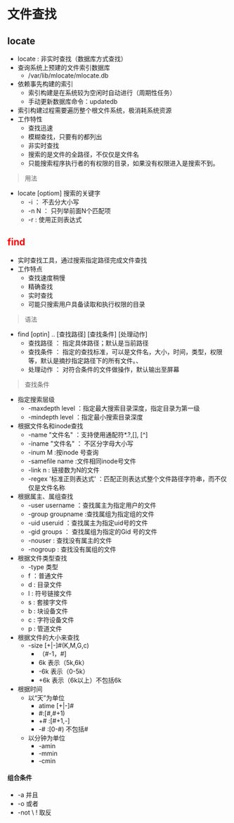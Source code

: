 # **文件查找**
## locate  
- locate : 非实时查找（数据库方式查找）
- 查询系统上预建的文件索引数据库
    + /var/lib/mlocate/mlocate.db
- 依赖事先构建的索引
    + 索引构建是在系统较为空闲时自动进行（周期性任务）
    + 手动更新数据库命令：updatedb
- 索引构建过程需要遍历整个根文件系统，极消耗系统资源
- 工作特性
    + 查找迅速
    + 模糊查找，只要有的都列出
    + 非实时查找
    + 搜索的是文件的全路径，不仅仅是文件名
    + 只能搜索程序执行者的有权限的目录，如果没有权限进入是搜索不到。

> 用法
 - locate [optiom] 搜索的关键字
    + -i ： 不去分大小写
    + -n N  ： 只列举前面N个匹配项
    + -r : 使用正则表达式

## <font color=red>**find**</font> 
- 实时查找工具，通过搜索指定路径完成文件查找
- 工作特点
    + 查找速度稍慢
    + 精确查找
    + 实时查找
    + 可能只搜索用户具备读取和执行权限的目录

> 语法
- find [optin] .. [查找路径] [查找条件] [处理动作]
    + 查找路径 ： 指定具体路径；默认是当前路径
    + 查找条件 ： 指定的查找标准，可以是文件名，大小，时间，类型，权限等，默认是摘抄指定路径下的所有文件。、
    + 处理动作 ： 对符合条件的文件做操作，默认输出至屏幕
> 查找条件
- 指定搜索层级
    + -maxdepth level ：指定最大搜索目录深度，指定目录为第一级
    + -mindepth level ：指定最小搜索目录深度 
- 根据文件名和inode查找
    + -name "文件名" ：支持使用通配符*.?,[], [^]
    + -iname "文件名" ： 不区分字母大小写
    + -inum M :按inode 号查询
    + -samefile name :文件相同inode号文件
    + -link n : 链接数为N的文件
    + -regex  '标准正则表达式' ：匹配正则表达式整个文件路径字符串，而不仅仅是文件名称
- 根据属主、属组查找
    + -user username ：查找属主为指定用户的文件
    + -group groupname :查找属组为指定组的文件
    + -uid useruid  ：查找属主为指定uid号的文件
    + -gid groups ： 查找属组为指定的Gid 号的文件
    + -nouser : 查找没有属主的文件
    + -nogroup : 查找没有属组的文件
- 根据文件类型查找
    + -type 类型
    + f ：普通文件
    + d : 目录文件
    + l : 符号链接文件
    + s : 套接字文件
    + b : 块设备文件
    + c : 字符设备文件
    + p : 管道文件
- 根据文件的大小来查找
    + -size [+|-]#(K,M,G,c)
        + （#-1，#]
        + 6k 表示（5k,6k）
        + -6k 表示（0-5k）
        + +6k 表示（6k以上）不包括6k
- 根据时间
    + 以“天”为单位
        + atime [+|-]#
        + #:[#,#+1)
        + +# :[#+1,-]
        + -# :[0-#) 不包括#
    + 以分钟为单位
        + -amin
        + -mmin
        + -cmin
#### **组合条件**
+ -a 并且
+ -o 或者
+ -not \ ! 取反
